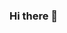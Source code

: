 ### Hi there 👋

<!--
**AgnesMartinez/AgnesMartinez** is a ✨ _special_ ✨ repository because its `README.md` (this file) appears on your GitHub profile.

Here are some ideas to get you started:

- Like a bawser
